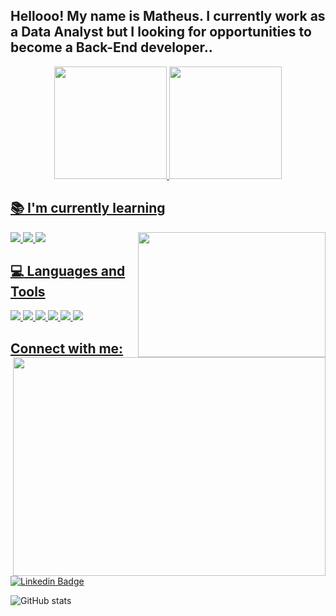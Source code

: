 
## Hellooo! My name is Matheus. I currently work as a Data Analyst but I looking for opportunities to become a Back-End developer..

<div align="center">
  <a href="https://github.com/MatheusBoleli">
  <img height="180em" src="https://github-readme-stats.vercel.app/api?username=MatheusBoleli&show_icons=true&theme=dracula&include_all_commits=true&count_private=true"/>
  <img height="180em" src="https://github-readme-stats.vercel.app/api/top-langs/?username=MatheusBoleli&layout=compact&langs_count=7&theme=dracula"/>
</div>



## :books: I'm currently learning

<img align="right" src="https://www.nyc.gr/" height="200px" width="300px"/>
<img src="https://img.shields.io/badge/node.js-20232A?style=for-the-badge&logo=react&logoColor=61DAFB" /> 
<img src="https://img.shields.io/badge/spring-000000?style=for-the-badge&logo=nextdotjs&logoColor=white" /> 
<img src="https://img.shields.io/badge/TypeScript-007ACC?style=for-the-badge&logo=typescript&logoColor=white" />
<br>

## :computer: Languages and Tools

<img align="right" src="https://raw.githubusercontent.com/MicaelliMedeiros/micaellimedeiros/master/image/computer-illustration.png" height="350" width="500px"/>

<img src="https://img.shields.io/badge/CSS3-1572B6?style=for-the-badge&logo=css3&logoColor=white" /> 
<img src="https://img.shields.io/badge/JavaScript-F7DF1E?style=for-the-badge&logo=javascript&logoColor=black" /> 
<img src="https://img.shields.io/badge/HTML5-E34F26?style=for-the-badge&logo=html5&logoColor=white" /> 
<img src="https://img.shields.io/badge/Python-FFD43B?style=for-the-badge&logo=python&logoColor=darkgreen" /> 
<img src="https://img.shields.io/badge/MySQL-00000F?style=for-the-badge&logo=mysql&logoColor=white" />
<img src="https://img.shields.io/badge/Git-F05032?style=for-the-badge&logo=git&logoColor=white" />

## Connect with me:

[![Linkedin Badge](https://img.shields.io/badge/LinkedIn-0077B5?style=for-the-badge&logo=linkedin&logoColor=white)](https://www.linkedin.com/in/matheus-rocha-de-deus-boleli-8b7624200)


![GitHub stats](https://github-readme-stats.vercel.app/api?username=MatheusBoleli&show_icons=true&theme=tokyonight&layout=compact)

